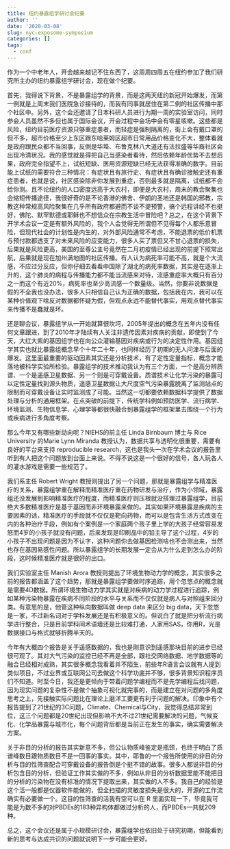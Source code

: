 ```yaml
---
title: 纽约暴露组学研讨会纪要
author: ''
date: '2020-03-08'
slug: nyc-exposome-symposium
categories: []
tags:
  - conf
---
```


作为一个中老年人，开会越来越记不住东西了，这周周四周五在纽约参加了我们研究所主办的纽约暴露组学研讨会，现在做个纪要。

首先，我得说下背景，不是暴露组学的背景，而是这两天纽约新冠开始爆发，而第一例就是上周末我们医院急诊接待的，而我有同事就居住在第二例的社区传播中那个社区中。另外，这个会还邀请了日本科研人员进行为期一周的实验室访问，同时参会人员虽然不多但也属于国际会议，开会过程中会场中会有零星咳嗽。这些都是风险，纽约目前医疗资源只够重症患者，而轻症是强制隔离的，街上会有戴口罩的但不多，超市价格至少上东区跟东哈莱姆区超市日常用品价格变化不大，整体看就是政府跟民众都不当回事，反倒是华埠、布鲁克林八大道还有法拉盛等华裔社区会出现冷清状况。我的感觉就是得把自己当感染者看待，然后依赖年龄优势不去想后果，政府完全指望不上，试纸短缺、医用资源短缺已经无法获得准确的数字。目前能上试纸的需要符合三种情况：有症状且有旅行史、有症状且有确诊接触史还有重症患者，也就是说，社区感染除非你发展到重症，否则最多就是隔离，试纸都不会给你测。且不论纽约的人口密度远高于大农村，即便是大农村，周末的教会聚集也会缩短传播途径，我很好奇的是不论香港的佛舍、伊朗的圣地还是韩国的邪教，宗教这种常规高风险聚集在几乎所有政府都避而不谈不提预警，搞个远程讲经不也挺好，佛陀、默罕默德或耶稣也不想信众在宗教生活中冒险吧？总之，在这个背景下开学术会议一定是有额外风险的，我个人会觉得无所谓但不见得每个人都乐意冒险，但现代社会的计划性是内生的，对外部风险通常不考虑，不能退票的低价机票与预付款都透支了对未来风险的应变能力，很多人买了票但又不甘心退票的损失，后果就是风险更高，美国的至尊公主号竟然在二月初疫情已经出现的前提下照常出航，后果就是现在加州满地图的社区传播。有人认为病死率可能不高，就是个大流感，不应过分反应，但你仔细去看看中国除了湖北的病死率数据，其实是在逐渐上升的，这个肺炎的病程与传播能力都不能当流感来对待，流感重症率大概只有百分之一而这个有近20%，病死率也至少高流感一个数量级。当然，你要非说数据是假的不全我也没办法，很多人只相信自己认为正确的数据，包括我在内，我可以在某种价值观下啥反对数据都怀疑为假，但观点永远不能替代事实，用观点替代事实来传播不是蠢就是坏。

还是聊会议，暴露组学从一开始就算很坎坷，2005年提出的概念在五年内没有任何文章跟进，到了2010年才陆续有人关注非遗传因素对疾病的贡献，即使到了今天，大红大紫的基因组学也在向公众灌输基因对疾病或行为的决定性作用。基因组学其实也就比暴露组概念早个十年二十年，也同样经历了初期的无人问津与后面的爆发。这里面最重要的驱动因素其实还是分析技术，有了定性定量指标，概念才能落地被科学实验所检验。暴露组学的技术推动我认为有三个方面，一个是高分辨质谱、一个是遥感卫星数据、另一个则是可穿戴设备。质谱技术让化学污染的暴露可以定性定量找到源头物质，遥感卫星数据让大尺度空气污染暴露脱离了监测站点的限制而可穿戴设备让实时监测成了可能。当然这一切都要依赖数据科学提供了数据处理与分析的通用框架。在点突破的前提下，传统学科例如预防医学、流行病学、环境监测、生物信息学、心理学等都很快融合到暴露组学的框架里去围绕一个行为或疾病进行多角度考察。

那么今年又有哪些新动向呢？NIEHS的前主任 Linda Birnbaum 博士与 Rice University 的Marie Lynn Miranda 教授认为，数据共享与透明化很重要，需要有良好的平台来支持 reproducible research，这也是我头一次在学术会议的报告里听到有人把这个问题放到台面上来说。不得不说这是一个很好的信号，各人玩各人的灌水游戏是需要一些规范了。

我们系主任 Robert Wright 教授则提出了另一个问题，那就是暴露组学与精准医疗的关系，暴露组学重在解释而精准医疗重在药物研发与治疗，作为小领域，暴露组还没发展到影响精准医疗的程度，而精准医疗则压根就没搭理过暴露组学，目前绝大多数精准医疗是基于基因而非环境暴露来做的。其实如果环境暴露是疾病的主要因素的话，精准医疗的手段就不仅仅是靶向药物，而可以是包含生活方式改变在内的各种治疗手段，例如有个案例是一个家庭两个孩子里上学的大孩子经常容易发怒而4岁的小孩子就没有问题，后来发现是印刷品中的铅主导了这个过程，4岁的小孩子不出现问题是因为不认字，这种问题你去做基因检测啥也不会测出来，当然也存在基因易感性问题。所以暴露组学的长期发展一定会从为什么走到怎么办的阶段，这时候精准医疗就是很好的出口。

我们实验室主任 Manish Arora 教授则提出了环境生物动力学的概念，其实很多之前的报告都涵盖了这个趋势，那就是暴露组学要做时序追踪，用个忽悠点的概念就是需要4D数据。所谓环境生物动力学其实就是对疾病的动力学过程进行追踪，例如某种污染物暴露在疾病不同阶段的水平与关系而不仅仅就是病人与对照组来回分类。有意思的是，他管这种纵向数据叫做 deep data 来区分 big data，天下忽悠是一家，不过新名词对于学科发展还是有积极意义的。但说白了就是把分析流行病学进行整合，只是目前学科间术语墙还是比较难打通，人家用SAS，你用R，光是数据接口与格式就够折腾半天的。

今年有大概四个报告是关于遥感数据的，我也是刚意识到遥感那块目前的进步已经很可观了。其对大气污染的监控已经不再是全部，跟社交网络数据、地学数据等的融合已经相对成熟，其实很多概念我看着并不陌生，前些年R语言会议就有人提到类似项目，不过业界或互联网公司去做这个科学功底并不够，很多背景知识程序员们不知道。时至今日，我还是更倾向于带着问题学编程而不是先学编程后找问题，因为现实问题的复杂性不是做个抽象可视化就完事的，而是建立在对问题的多角度思考之上，先接触实际问题比在理论上磨洋工要更有利于问题的解决。印象中有个报告提到了21世纪的3C问题，Climate、Chemical与City，我觉得总结非常到位，这三个问题都是20世纪出现但影响不大不过21世纪需要解决的问题，气候变化、化学品暴露与城市化，每个问题背后都是当前正在发生的事实，确实需要解决方案。

关于非目的分析的报告其实新意不多，但公认物质峰鉴定是瓶颈，也终于明白了质谱峰数目跟物质数目不是一回事的事实。其中，耶鲁的一个报告所使用的非目的分析与目的性筛查配合可穿戴设备的报告倒是个挺不错的故事。很多人都说非目的分析包含目的分析，但验证工作其实做的不多，例如从非目的分析数据里能不能把目的分析的污染物在没有标准的情况下提取出来，其实做的人不多。我自己的经验是这个活一般都是仪器软件能做的，但全扫描的灵敏度损失是很大的，开源的工作流确实有必要做一个。这目的性筛查的活我有空可以在 R 里面实现一下，毕竟我可能是为数不多的对PBDEs的183种异构体都做过分析的人，而PBDEs一共就209种。

总之，这个会议还是属于小规模研讨会，暴露组学也依旧处于研究初期，但能看到新的思考与达成共识的问题就说明下一步可能会更好。

